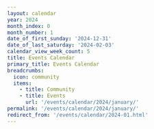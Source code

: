 ```yaml
---
layout: calendar
year: 2024
month_index: 0
month_number: 1
date_of_first_sunday: '2024-12-31'
date_of_last_saturday: '2024-02-03'
calendar_view_week_count: 5
title: Events Calendar
primary_title: Events Calendar
breadcrumbs:
  icon: community
  items:
    - title: Community
    - title: Events
      url: '/events/calendar/2024/january/'
permalink: '/events/calendar/2024/january/'
redirect_from: '/events/calendar/2024-01.html'
---
```

